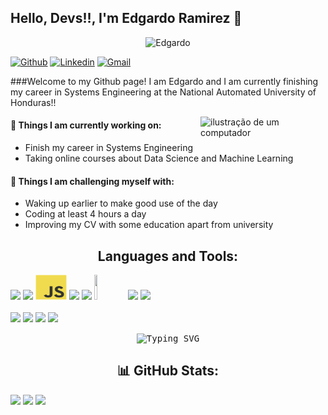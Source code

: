 
## Hello, Devs!!, I'm Edgardo Ramirez 👋

<p align="center"> <img src="https://komarev.com/ghpvc/?username=Edgardo-Ramirez-Canales&label=Profile%20views&color=0e75b6&style=flat" alt="Edgardo" /></p>

[![Github](https://img.shields.io/badge/-Github-000?style=flat&logo=Github&logoColor=whitea)](https://github.com/Edgardo-Ramirez-Canales)
[![Linkedin](https://img.shields.io/badge/-LinkedIn-blue?style=flat&logo=Linkedin&logoColor=white)](https:)
[![Gmail](https://img.shields.io/badge/-Gmail-c14438?style=flat&logo=Gmail&logoColor=white)](mailto:ramirezedgardo92@gmail.com)	

###Welcome to my Github page! I am Edgardo and I am currently finishing my career in Systems Engineering at the National Automated University of Honduras!!  

<img src="https://raw.githubusercontent.com/MicaelliMedeiros/micaellimedeiros/master/image/computer-illustration.png" alt="ilustração de um computador" min-width="200px" max-width="200px" width="200px" align="right">



#### 🌱 Things I am currently working on: 
- Finish my career in Systems Engineering  
- Taking online courses about Data Science and Machine Learning 

#### :muscle: Things I am challenging myself with:
- Waking up earlier to make good use of the day
- Coding at least 4 hours a day
- Improving my CV with some education apart from university


<h2 align="center">Languages and Tools:</h2>
<p>	
<code><img width="10%" src="https://www.vectorlogo.zone/logos/java/java-ar21.svg"></code>
<code><img width="10%" src="https://www.vectorlogo.zone/logos/python/python-ar21.svg"></code>
<code><img width="10%" height="40"  src="https://raw.githubusercontent.com/devicons/devicon/master/icons/javascript/javascript-original.svg"></code>	
<code><img width="10%" src="https://www.vectorlogo.zone/logos/mysql/mysql-ar21.svg"></code>
<code><img width="10%" src="https://www.vectorlogo.zone/logos/mongodb/mongodb-ar21.svg"></code>	
<code><img width="10%" height="40" src="https://www.svgrepo.com/show/303229/microsoft-sql-server-logo.svg"></code>
<code><img width="10%" src="https://www.vectorlogo.zone/logos/oracle/oracle-ar21.svg"></code>
<code><img width="10%" src="https://www.vectorlogo.zone/logos/typescriptlang/typescriptlang-ar21.svg"></code>	
<br />

<br />
<code><img width="10%" src="https://www.vectorlogo.zone/logos/git-scm/git-scm-ar21.svg"></code>
<code><img width="10%" src="https://www.vectorlogo.zone/logos/angular/angular-ar21.svg"></code>
<code><img width="10%" src="https://www.vectorlogo.zone/logos/figma/figma-ar21.svg"></code>	
<code><img width="10%" src="https://www.vectorlogo.zone/logos/nodejs/nodejs-horizontal.svg"></code>
</p>




<p align="left"><strong></strong></p>
    <p align="center">
      <samp>
    <image alt="Typing SVG" src="https://readme-typing-svg.herokuapp.com?font=Fira+Code&size=27&pause=1000&color=AFAFAFAF&width=435&lines=I+am+Systems+engineer.">       
      </samp><br>
    </p>
	
<h2 align="center">📊 GitHub Stats:</h2>

![](https://github-readme-stats.vercel.app/api?username=Edgardo-Ramirez-Canales&theme=dark&hide_border=true&include_all_commits=false&count_private=false&bg_color=0d1117&title_color=0088ff)
![](https://github-readme-streak-stats.herokuapp.com/?user=Edgardo-Ramirez-Canales&theme=dark&hide_border=true&stroke=0088ff)
![](https://github-readme-stats.vercel.app/api/top-langs/?username=Edgardo-Ramirez-Canales&theme=dark&hide_border=true&include_all_commits=false&count_private=false&layout=compact&bg_color=0d1117&title_color=0088ff&langs_count=6&exclude_repo=Edgardo-Ramirez-Canales.github.io)


<!-- Proudly created with GPRM ( https://gprm.itsvg.in ) -->	


<!--![DINO](https://user-images.githubusercontent.com/60473889/224604459-321dfbdc-62ff-4797-85e5-03ec5b3a581c.gif)-->		
	
	
	
	

